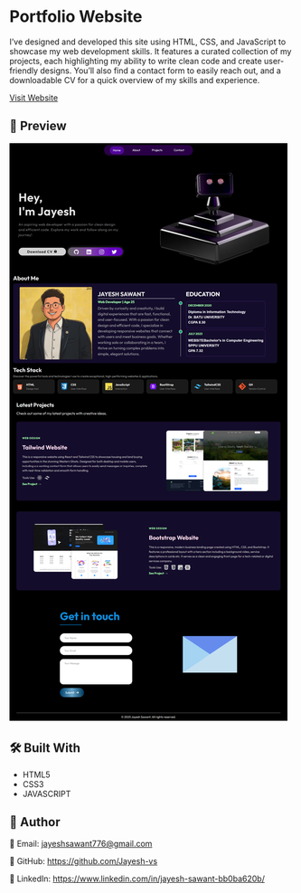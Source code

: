
# Portfolio Website

I’ve designed and developed this site using HTML, CSS, and JavaScript to showcase my web development skills. It features a curated collection of my projects, each highlighting my ability to write clean code and create user-friendly designs. You’ll also find a contact form to easily reach out, and a downloadable CV for a quick overview of my skills and experience.

[Visit Website]("https://jayesh-vs.github.io/Portfolio-website/") 

## 📸 Preview

![Screenshot 1](https://github.com/Jayesh-vs/Portfolio-website/blob/ff90824bd0f486ea9060148370732069ac5a1239/preview/preview.png)

## 🛠️ Built With

- HTML5
- CSS3
- JAVASCRIPT


## 👤 Author
📧 Email: jayeshsawant776@gmail.com

🔗 GitHub: https://github.com/Jayesh-vs

💼 LinkedIn: https://www.linkedin.com/in/jayesh-sawant-bb0ba620b/

